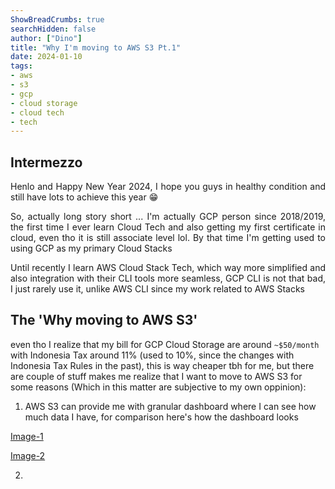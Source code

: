 ```yaml
---
ShowBreadCrumbs: true
searchHidden: false
author: ["Dino"]
title: "Why I'm moving to AWS S3 Pt.1"
date: 2024-01-10
tags: 
- aws
- s3
- gcp
- cloud storage
- cloud tech
- tech
---
```


## Intermezzo

<div style='text-align: justify;'>

Henlo and Happy New Year 2024, I hope you guys in healthy condition and still have lots to achieve this year :grin:

So, actually long story short ...
I'm actually GCP person since 2018/2019, the first time I ever learn Cloud Tech and also getting my first certificate
in cloud, even tho it is still associate level lol. By that time I'm getting used to using GCP as my primary Cloud Stacks

Until recently I learn AWS Cloud Stack Tech, which way more simplified and also integration with their CLI tools more seamless, 
GCP CLI is not that bad, I just rarely use it, unlike AWS CLI since my work related to AWS Stacks

</div>

## The 'Why moving to AWS S3' 

even tho I realize that my bill for GCP Cloud Storage are around `~$50/month` with Indonesia Tax around 11% (used to 10%, 
since the changes with Indonesia Tax Rules in the past), this is way cheaper tbh for me, but there are couple of stuff makes me realize that I want to move to AWS S3 for some reasons (Which in this matter are subjective to my own oppinion):

1. AWS S3 can provide me with granular dashboard where I can see how much data I have, for comparison here's how the dashboard looks

[Image-1]()

[Image-2]()


2. 
